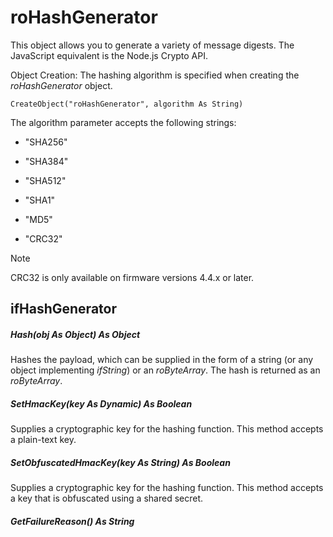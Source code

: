 # roHashGenerator

This object allows you to generate a variety of message digests. The JavaScript equivalent is the Node.js Crypto API.

Object Creation: The hashing algorithm is specified when creating the *roHashGenerator* object.

```
CreateObject("roHashGenerator", algorithm As String)
```

The algorithm parameter accepts the following strings:

*   "SHA256"
    
*   "SHA384"
    
*   "SHA512"
    
*   "SHA1"
    
*   "MD5"
    
*   "CRC32"
    

> [!NOTE]
> CRC32 is only available on firmware versions 4.4.x or later.

## ifHashGenerator

##### Hash(obj As Object) As Object

Hashes the payload, which can be supplied in the form of a string (or any object implementing *ifString*) or an *roByteArray*. The hash is returned as an *roByteArray*.

##### SetHmacKey(key As Dynamic) As Boolean

Supplies a cryptographic key for the hashing function. This method accepts a plain-text key.

##### SetObfuscatedHmacKey(key As String) As Boolean

Supplies a cryptographic key for the hashing function. This method accepts a key that is obfuscated using a shared secret.

##### GetFailureReason() As String